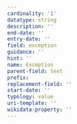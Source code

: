 ```yaml
---
cardinality: '1'
datatype: string
description: ''
end-date: ''
entry-date: ''
field: exception
guidance: ''
hint: ''
name: Exception
parent-field: text
prefix: 
replacement-field: ''
start-date: ''
typology: value
uri-template: ''
wikidata-property: ''
---
```

